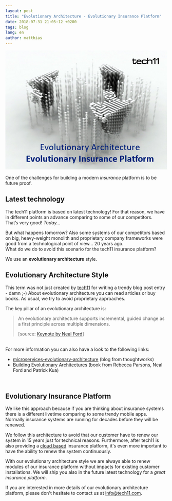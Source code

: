 ```yaml
---
layout: post
title: "Evolutionary Architecture - Evolutionary Insurance Platform"
date: 2018-07-31 21:05:12 +0200
tags: blog 
lang: en
author: matthias
---
```

![Evolutionary Architecture - Evolutionary Insurance Platform](/assets/evolutionary-architecture/architecture.jpg)

One of the challenges for building a modern *insurance* platform is to be future proof.

## Latest technology
The tech11 platform is based on latest technology! For that reason, we have in different points an advance comparing to some of our competitors.   
That’s very good! *Today...*

But what happens tomorrow?
Also some systems of our competitors based on big, heavy-weight monolith and proprietary company frameworks were good from a technological point of view...  20 years ago.  
What do we do to avoid this scenario for the tech11 insurance platform?

We use an **evolutionary architecture** style.

## Evolutionary Architecture Style
This term was not just created by [tech11] for writing a trendy blog post entry - damn ;-) About evolutionary architecture you can read articles or buy books. As usual, we try to avoid proprietary approaches.

The key pillar of an evolutionary architecture is:

> An evolutionary architecture supports incremental, guided change as a first principle across multiple dimensions.  
>  
>  [source: [Keynote by Neal Ford]]

<br>
For more information you can also have a look to the following links:

* [microservices-evolutionary-architecture] (blog from thoughtworks)
* [Building Evolutionary Architectures] (book from Rebecca Parsons, Neal Ford and Patrick Kua)

<br>  

## Evolutionary Insurance Platform

We like this approach because if you are thinking about insurance systems there is a different livetime comparing to some trendy mobile apps. Normally insurance systems are running for decades before they will be renewed.

We follow this architecture to avoid that our customer have to renew our system in 15 years just for technical reasons.
Furthermore, after tech11 is also providing a [cloud based] insurance platform, it's even more important to have the ability to renew the system continuously. 

With our evolutionary architecture style we are always able to renew modules of our insurance platform without impacts for existing customer installations. We will ship you also in the future latest technology for a *great insurance platform*.


If you are interested in more details of our evolutionary architecture platform, please don't hesitate to contact us at info@tech11.com.

[tech11]:   https://tech11.com
[cloud based]:   https://tech11.com/en/cloud-services
[microservices-evolutionary-architecture]: https://www.thoughtworks.com/de/insights/blog/microservices-evolutionary-architecture
[Evolutionary_Architecture]: http://nealford.com/downloads/Evolutionary_Architecture_Keynote_by_Neal_Ford.pdf
[Building Evolutionary Architectures]: https://www.thoughtworks.com/books/building-evolutionary-architectures
[Keynote by Neal Ford]: http://nealford.com/downloads/Evolutionary_Architecture_Keynote_by_Neal_Ford.pdf